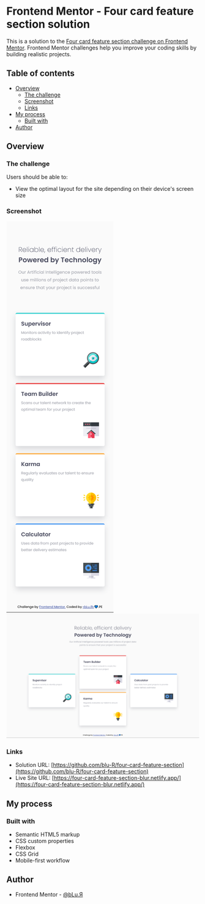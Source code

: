 # Frontend Mentor - Four card feature section solution

This is a solution to the [Four card feature section challenge on Frontend Mentor](https://www.frontendmentor.io/challenges/four-card-feature-section-weK1eFYK). Frontend Mentor challenges help you improve your coding skills by building realistic projects.

## Table of contents

-   [Overview](#overview)
    -   [The challenge](#the-challenge)
    -   [Screenshot](#screenshot)
    -   [Links](#links)
-   [My process](#my-process)
    -   [Built with](#built-with)
-   [Author](#author)

## Overview

### The challenge

Users should be able to:

-   View the optimal layout for the site depending on their device's screen size

### Screenshot

![Mobile](./screenshot/mobile.png)
![Desktop](./screenshot/desktop.png)

### Links

-   Solution URL: [https://github.com/blu-R/four-card-feature-section](https://github.com/blu-R/four-card-feature-section)
-   Live Site URL: [https://four-card-feature-section-blur.netlify.app/](https://four-card-feature-section-blur.netlify.app/)

## My process

### Built with

-   Semantic HTML5 markup
-   CSS custom properties
-   Flexbox
-   CSS Grid
-   Mobile-first workflow

## Author

-   Frontend Mentor - [@bLu.Я](https://www.frontendmentor.io/profile/blu-R)

